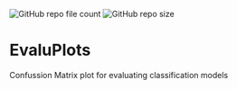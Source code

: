 ![GitHub repo file count](https://img.shields.io/github/directory-file-count/IParraMartin/WiBaSets)
![GitHub repo size](https://img.shields.io/github/repo-size/IParraMartin/WiBaSets?color=red)

# EvaluPlots 
Confussion Matrix plot for evaluating classification models
